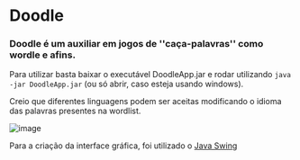 # Doodle 
### Doodle é um auxiliar em jogos de ''caça-palavras'' como wordle e afins.

Para utilizar basta baixar o executável DoodleApp.jar e rodar utilizando ```java -jar DoodleApp.jar``` (ou só abrir, caso esteja usando windows).

Creio que diferentes linguagens podem ser aceitas modificando o idioma das palavras presentes na wordlist.

![image](https://github.com/Maracujacake/Doodle_/assets/74564883/4e5cc9f8-c11a-4efd-b94f-fd6ebfff0329)

Para a criação da interface gráfica, foi utilizado o <a href="https://docs.oracle.com/javase/7/docs/api/javax/swing/package-summary.html">Java Swing</a>

